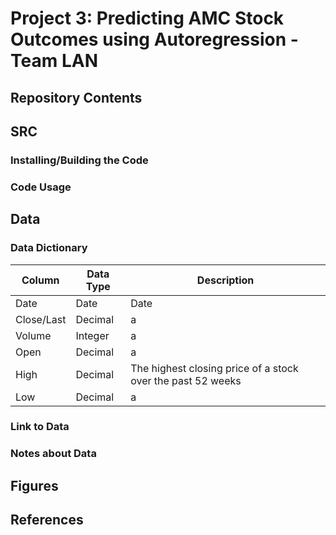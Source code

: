 # Project 3: Predicting AMC Stock Outcomes using Autoregression - Team LAN
## Repository Contents 

## SRC
### Installing/Building the Code


### Code Usage



## Data
### Data Dictionary
| Column | Data Type | Description |
| --- | --- | --- |
| Date| Date | Date |
| Close/Last | Decimal | a |
| Volume | Integer | a |
| Open | Decimal | a|
| High | Decimal | The highest closing price of a stock over the past 52 weeks |
| Low | Decimal | a |

### Link to Data


### Notes about Data


## Figures 



## References

